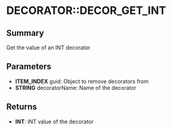 # DECORATOR::DECOR_GET_INT

## Summary
Get the value of an INT decorator

## Parameters
* **ITEM_INDEX** guid: Object to remove decorators from
* **STRING** decoratorName: Name of the decorator

## Returns
* **INT**: INT value of the decorator
